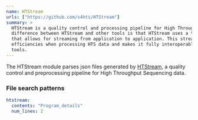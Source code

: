 ```yaml
---
name: HTStream
urls: ["https://github.com/s4hts/HTStream"]
summary: >
  HTStream is a quality control and processing pipeline for High Throughput Sequencing data. The
  difference between HTStream and other tools is that HTStream uses a tab delimited fastq format 
  that allows for streaming from application to application. This streaming creates some awesome 
  efficiencies when processing HTS data and makes it fully interoperable with other standard Linux 
  tools.
---
```


<!--
~~~~~ DO NOT EDIT ~~~~~
This file is autogenerated from the MultiQC module python docstring.
Do not edit the markdown, it will be overwritten.

File path for the source of this content: multiqc/modules/htstream/htstream.py
~~~~~~~~~~~~~~~~~~~~~~~
-->

The HTStream module parses json files generated by
[HTStream](https://github.com/s4hts/HTStream), a quality control and preprocessing pipeline for High Throughput Sequencing data.

### File search patterns

```yaml
htstream:
  contents: "Program_details"
  num_lines: 2
```
